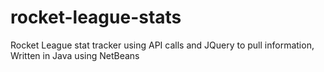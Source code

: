 # rocket-league-stats
Rocket League stat tracker using API calls and JQuery to pull information, Written in Java using NetBeans
